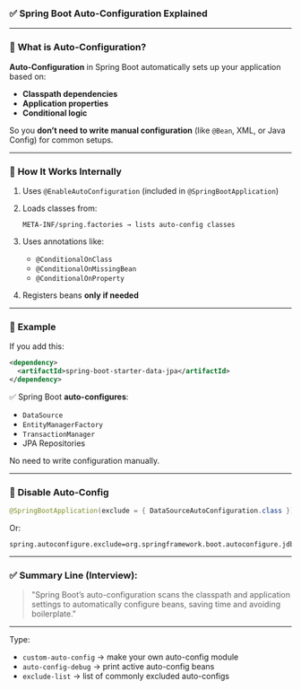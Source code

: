 ### ✅ **Spring Boot Auto-Configuration Explained**

---

### 🔹 **What is Auto-Configuration?**

**Auto-Configuration** in Spring Boot automatically sets up your application based on:

* **Classpath dependencies**
* **Application properties**
* **Conditional logic**

So you **don’t need to write manual configuration** (like `@Bean`, XML, or Java Config) for common setups.

---

### 🔹 **How It Works Internally**

1. Uses `@EnableAutoConfiguration` (included in `@SpringBootApplication`)
2. Loads classes from:

   ```
   META-INF/spring.factories → lists auto-config classes
   ```
3. Uses annotations like:

   * `@ConditionalOnClass`
   * `@ConditionalOnMissingBean`
   * `@ConditionalOnProperty`
4. Registers beans **only if needed**

---

### 🔹 **Example**

If you add this:

```xml
<dependency>
  <artifactId>spring-boot-starter-data-jpa</artifactId>
</dependency>
```

✅ Spring Boot **auto-configures**:

* `DataSource`
* `EntityManagerFactory`
* `TransactionManager`
* JPA Repositories

No need to write configuration manually.

---

### 🔹 **Disable Auto-Config**

```java
@SpringBootApplication(exclude = { DataSourceAutoConfiguration.class })
```

Or:

```properties
spring.autoconfigure.exclude=org.springframework.boot.autoconfigure.jdbc.DataSourceAutoConfiguration
```

---

### ✅ Summary Line (Interview):

> "Spring Boot’s auto-configuration scans the classpath and application settings to automatically configure beans, saving time and avoiding boilerplate."

---

Type:

* `custom-auto-config` → make your own auto-config module
* `auto-config-debug` → print active auto-config beans
* `exclude-list` → list of commonly excluded auto-configs
